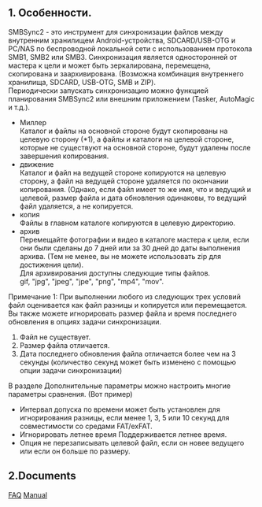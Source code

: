 ## 1. Особенности.
SMBSync2 - это инструмент для синхронизации файлов между внутренним хранилищем Android-устройства, SDCARD/USB-OTG и PC/NAS по беспроводной локальной сети с использованием протокола SMB1, SMB2 или SMB3. Синхронизация является односторонней от мастера к цели и может быть зеркалирована, перемещена, скопирована и заархивирована. (Возможна комбинация внутреннего хранилища, SDCARD, USB-OTG, SMB и ZIP).  
Периодически запускать синхронизацию можно функцией планирования SMBSync2 или внешним приложением (Tasker, AutoMagic и т.д.).

- Миллер<br>
  Каталог и файлы на основной стороне будут скопированы на целевую сторону (*1), а файлы и каталоги на целевой стороне, которые не существуют на основной стороне, будут удалены после завершения копирования.
- движение<br>
  Каталог и файл на ведущей стороне копируются на целевую сторону, а файл на ведущей стороне удаляется по окончании копирования. (Однако, если файл имеет то же имя, что и ведущий и целевой, размер файла и дата обновления одинаковы, то ведущий файл удаляется, а не копируется.
- копия<br>
  Файлы в главном каталоге копируются в целевую директорию.
- архив<br>
  Перемещайте фотографии и видео в каталоге мастера к цели, если они были сделаны до 7 дней или за 30 дней до даты выполнения архива. (Тем не менее, вы не можете использовать zip для достижения цели).  
Для архивирования доступны следующие типы файлов.  
gif, "jpg", "jpeg", "jpe", "png", "mp4", "mov".  

Примечание 1: При выполнении любого из следующих трех условий файл оценивается как файл разницы и копируется или перемещается. Вы также можете игнорировать размер файла и время последнего обновления в опциях задачи синхронизации.

1. Файл не существует.
2. Размер файла отличается.
3. Дата последнего обновления файла отличается более чем на 3 секунды (количество секунд может быть изменено с помощью опции задачи синхронизации)

В разделе Дополнительные параметры можно настроить многие параметры сравнения. (Вот пример)<br>
- Интервал допуска по времени может быть установлен для игнорирования разницы, если менее 1, 3, 5 или 10 секунд для совместимости со средами FAT/exFAT.<br>
- Игнорировать летнее время Поддерживается летнее время.<br>
- Опция не перезаписывать целевой файл, если он новее ведущего или если он больше по размеру.<br>

## 2.Documents
[FAQ](https://sentaroh.github.io/Documents/SMBSync2/SMBSync2_FAQ_EN.htm)
[Manual](https://sentaroh.github.io/Documents/SMBSync2/SMBSync2_Desc_EN.htm)
